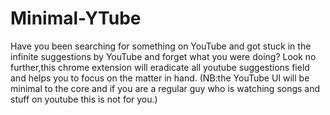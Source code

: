 # Minimal-YTube
Have you been searching for something on YouTube and got stuck in the infinite suggestions by YouTube and forget what you were doing? Look no further,this chrome extension will eradicate all youtube suggestions field and helps you to focus on the matter in hand. (NB:the YouTube UI will be minimal to the core and if you are a regular guy who is watching songs and stuff on youtube  this is not for you.)
